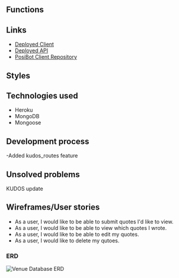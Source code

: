## Functions
## Links


- [Deployed Client](https://jmsgnnr.github.io/kudos-client/)
- [Deployed API](https://frozen-shore-45480.herokuapp.com/)
- [PosiBot Client Repository](https://github.com/jmsgnnr/kudos-client)

## Styles

## Technologies used 

- Heroku
- MongoDB
- Mongoose 

## Development process
-Added kudos_routes feature



## Unsolved problems

KUDOS update 



## Wireframes/User stories

- As a user, I would like to be able to submit quotes I'd like to view.
- As a user, I would like to be able to view which quotes I wrote.
- As a user, I would like to be able to edit my quotes.
- As a user, I would like to delete  my qutoes.


### ERD

![Venue Database ERD]()








